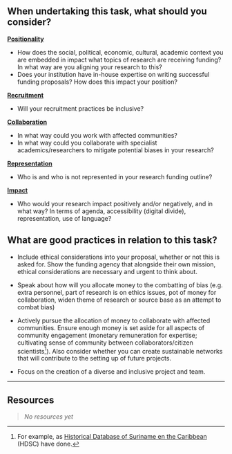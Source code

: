 ## When undertaking this task, what should you consider?

[**Positionality**](bias/types/positionality)

- How does the social, political, economic, cultural, academic context you are embedded in impact what topics of research are receiving funding? In what way are you aligning your research to this?
- Does your institution have in-house expertise on writing successful funding proposals? How does this impact your position?


[**Recruitment**](bias/types/recruitment)

- Will your recruitment practices be inclusive?

[**Collaboration**](bias/types/collaboration)

- In what way could you work with affected communities? 
- In what way could you collaborate with specialist academics/researchers to mitigate potential biases in your research? 

[**Representation**](bias/types/representation)

- Who is and who is not represented in your research funding outline? 

[**Impact**](bias/types/impact)

- Who would your research impact positively and/or negatively, and in what way? In terms of agenda, accessibility (digital divide), representation, use of language? 

## What are good practices in relation to this task?

- Include ethical considerations into your proposal, whether or not this is asked for. Show the funding agency that alongside their own mission, ethical considerations are necessary and urgent to think about. 

- Speak about how will you allocate money to the combatting of bias (e.g. extra personnel, part of research is on ethics issues, pot of money for collaboration, widen theme of research or source base as an attempt to combat bias)

- Actively pursue the allocation of money to collaborate with affected communities. Ensure enough money is set aside for all aspects of community engagement (monetary remuneration for expertise; cultivating sense of community between collaborators/citizen scientists[^1]). Also consider whether you can create sustainable networks that will contribute to the setting up of future projects. 

- Focus on the creation of a diverse and inclusive project and team.


---

## Resources
    
> _No resources yet_

[^1]: For example, as [Historical Database of Suriname en the Caribbean](https://www.ru.nl/onderzoek/onderzoeksprojecten/historische-database-van-suriname-en-de-cariben) (HDSC) have done.


